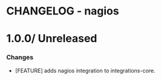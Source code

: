 # CHANGELOG - nagios

1.0.0/ Unreleased
==================

### Changes

* [FEATURE] adds nagios integration to integrations-core.

